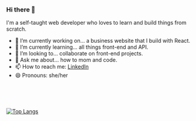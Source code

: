 ### Hi there 👋

I'm a self-taught web developer who loves to learn and build things from scratch. 

- 🔭 I’m currently working on... a business website that I build with React.
- 🌱 I’m currently learning... all things front-end and API.
- 👯 I’m looking to... collaborate on front-end projects.
- 💬 Ask me about... how to mom and code.
- 📫 How to reach me: [LinkedIn](https://www.linkedin.com/in/susannabrumm/)
- 😄 Pronouns: she/her

<br>
<br>
<br>


[![Top Langs](https://github-readme-stats.vercel.app/api/top-langs/?username=susi189)](https://github.com/anuraghazra/github-readme-stats)




